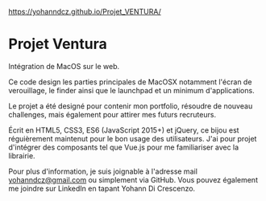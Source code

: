  https://yohanndcz.github.io/Projet_VENTURA/
 
# Projet Ventura
Intégration de MacOS sur le web.

Ce code design les parties principales de MacOSX notamment l'écran de verouillage, le finder ainsi que le launchpad et un minimum d'applications.

Le projet a été designé pour contenir mon portfolio, résoudre de nouveau challenges, mais également pour attirer mes futurs recruteurs.

Écrit en HTML5, CSS3, ES6 (JavaScript 2015+) et jQuery, ce bijou est réguièrement maintenut pour le bon usage des utilisateurs.
J'ai pour projet d'intégrer des composants tel que Vue.js pour me familiariser avec la librairie.

Pour plus d'information, je suis joignable à l'adresse mail yohanndcz@gmail.com ou simplement via GitHub. Vous pouvez également me joindre sur LinkedIn en tapant Yohann Di Crescenzo.
